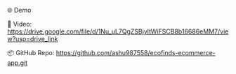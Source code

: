 🌐 Demo

🔗 Video: https://drive.google.com/file/d/1Nu_uL7QgZSBjvltWiFSCB8b16686eMM7/view?usp=drive_link

📦 GitHub Repo: https://github.com/ashu987558/ecofinds-ecommerce-app.git

